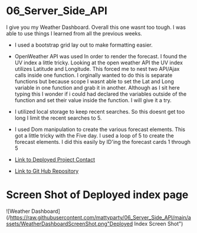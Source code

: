 # 06_Server_Side_API

I give you my Weather Dashboard. Overall this one wasnt too tough. I was able to use things I learned from all the previous weeks.

- I used a bootstrap grid lay out to make formatting easier.

- OpenWeather API was used In order to render the forecast. I found the UV index a little tricky. Looking at the open weather API the UV index utilizes Latitude and Longitude. This forced me to nest two API/Ajax calls inside one function. I orginally wanted to do this is separate functions but because scope I wasnt able to set the Lat and Long variable in one function and grab it in another. Although as I sit here typing this I wonder if i could had declared the variables outside of the function and set their value inside the function. I will give it a try.

- I utilized local storage to keep recent searches. So this doesnt get too long I limit the recent searches to 5.

- I used Dom manipulation to create the various forecast elements. This got a little tricky with the Five day. I used a loop of 5 to create the forecast elements. I did this easily by ID'ing the forecast cards 1 through 5

- [Link to Deployed Project Contact](http://pewewardy.com/06_server_side_api/)
- [Link to Git Hub Repository](https://github.com/mattyparty/06_Server_Side_API/)

# Screen Shot of Deployed index page

![Weather Dashboard](/https://raw.githubusercontent.com/mattyparty/06_Server_Side_API/main/assets/WeatherDashboardScreenShot.png"Deployed Index Screen Shot")
